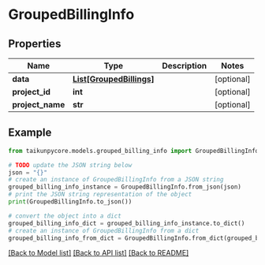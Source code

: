 # GroupedBillingInfo


## Properties

Name | Type | Description | Notes
------------ | ------------- | ------------- | -------------
**data** | [**List[GroupedBillings]**](GroupedBillings.md) |  | [optional] 
**project_id** | **int** |  | [optional] 
**project_name** | **str** |  | [optional] 

## Example

```python
from taikunpycore.models.grouped_billing_info import GroupedBillingInfo

# TODO update the JSON string below
json = "{}"
# create an instance of GroupedBillingInfo from a JSON string
grouped_billing_info_instance = GroupedBillingInfo.from_json(json)
# print the JSON string representation of the object
print(GroupedBillingInfo.to_json())

# convert the object into a dict
grouped_billing_info_dict = grouped_billing_info_instance.to_dict()
# create an instance of GroupedBillingInfo from a dict
grouped_billing_info_from_dict = GroupedBillingInfo.from_dict(grouped_billing_info_dict)
```
[[Back to Model list]](../README.md#documentation-for-models) [[Back to API list]](../README.md#documentation-for-api-endpoints) [[Back to README]](../README.md)


